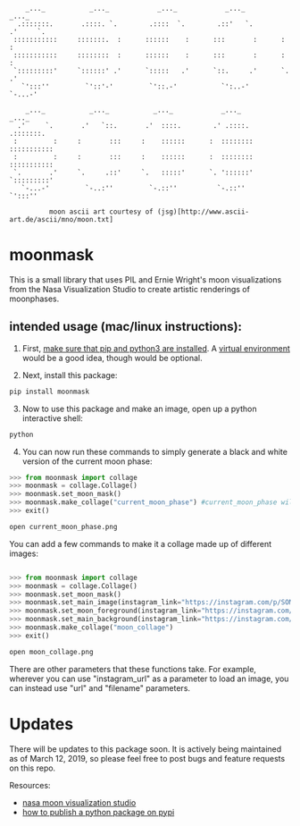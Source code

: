         _..._           _..._            _..._            _..._            _..._
      .:::::::.       .::::. `.        .::::  `.        .::'   `.        .'     `.
     :::::::::::     :::::::.  :      ::::::    :      :::       :      :         :  
     :::::::::::     ::::::::  :      ::::::    :      :::       :      :         :
     `:::::::::'     `::::::' .'      `:::::   .'      `::.     .'      `.       .'
       `':::''         `'::'-'         `'::.-'           `':..-'          `-...-'

        _..._           _..._           _..._            _..._            _..._
      .'     `.       .'   `::.       .'  ::::.        .' .::::.        .:::::::.
     :         :     :       :::     :    ::::::      :  ::::::::      ::::::::::: 
     :         :     :       :::     :    ::::::      :  ::::::::      :::::::::::
     `.       .'     `.     .::'     `.   :::::'      `. '::::::'      `:::::::::'
       `-...-'         `-..:''         `-.::''          `-.::''          `':::''
       
              moon ascii art courtesy of (jsg)[http://www.ascii-art.de/ascii/mno/moon.txt]


# moonmask

This is a small library that uses PIL and Ernie Wright's moon visualizations from the Nasa Visualization Studio to create artistic renderings of moonphases. 



## intended usage (mac/linux instructions):

1. First, [make sure that pip and python3 are installed](https://realpython.com/installing-python/). A [virtual environment](https://gist.github.com/Geoyi/d9fab4f609e9f75941946be45000632b) would be a good idea, though would be optional.

2. Next, install this package:

```bash
pip install moonmask
```

3. Now to use this package and make an image, open up a python interactive shell:

```bash
python
```

4. You can now run these commands to simply generate a black and white version of the current moon phase:

```python
>>> from moonmask import collage
>>> moonmask = collage.Collage()
>>> moonmask.set_moon_mask()
>>> moonmask.make_collage("current_moon_phase") #current_moon_phase will be the name of the file in this example
>>> exit()
```

```bash
open current_moon_phase.png
```

You can add a few commands to make it a collage made up of different images: 

```python

>>> from moonmask import collage
>>> moonmask = collage.Collage()
>>> moonmask.set_moon_mask()
>>> moonmask.set_main_image(instagram_link="https://instagram.com/p/SOME_LETTERS_NUMBERS_SYMBOLS_1/")
>>> moonmask.set_moon_foreground(instagram_link="https://instagram.com/p/SOME_LETTERS_NUMBERS_SYMBOLS_2/")
>>> moonmask.set_main_background(instagram_link="https://instagram.com/p/SOME_LETTERS_NUMBERS_SYMBOLS_3/")
>>> moonmask.make_collage("moon_collage")
>>> exit()
```

```bash
open moon_collage.png
```

There are other parameters that these functions take. For example, wherever you can use "instagram_url" as a parameter to load an image, you can instead use "url" and "filename" parameters.

# Updates

There will be updates to this package soon. It is actively being maintained as of March 12, 2019, so please feel free to post bugs and feature requests on this repo.


Resources:
- [nasa moon visualization studio](https://svs.gsfc.nasa.gov/4442)
- [how to publish a python package on pypi](https://medium.com/@joel.barmettler/how-to-upload-your-python-package-to-pypi-65edc5fe9c56)
